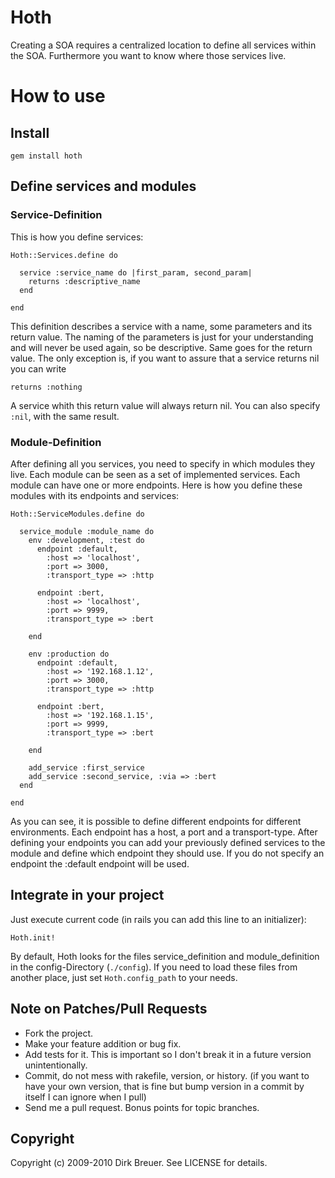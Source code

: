 # Hoth

Creating a SOA requires a centralized location to define all services within the SOA. Furthermore you want to know where those services live.

# How to use

## Install

    gem install hoth

## Define services and modules

### Service-Definition

This is how you define services:

    Hoth::Services.define do
  
      service :service_name do |first_param, second_param|
        returns :descriptive_name
      end
        
    end

This definition describes a service with a name, some parameters and its return value. The naming of the parameters is just for your understanding and will never be used again, so be descriptive. Same goes for the return value. The only exception is, if you want to assure that a service returns nil you can write
  
    returns :nothing
    
A service whith this return value will always return nil. You can also specify `:nil`, with the same result.

### Module-Definition

After defining all you services, you need to specify in which modules they live. Each module can be seen as a set of implemented services. Each module can have one or more endpoints. Here is how you define these modules with its endpoints and services:


    Hoth::ServiceModules.define do

      service_module :module_name do
        env :development, :test do
          endpoint :default,
            :host => 'localhost',
            :port => 3000,
            :transport_type => :http

          endpoint :bert,
            :host => 'localhost',
            :port => 9999,
            :transport_type => :bert

        end

        env :production do
          endpoint :default,
            :host => '192.168.1.12',
            :port => 3000,
            :transport_type => :http

          endpoint :bert,
            :host => '192.168.1.15',
            :port => 9999,
            :transport_type => :bert

        end
    
        add_service :first_service
        add_service :second_service, :via => :bert
      end
      
    end


As you can see, it is possible to define different endpoints for different environments. Each endpoint has a host, a port and a transport-type. After defining your endpoints you can add your previously defined services to the module and define which endpoint they should use. If you do not specify an endpoint the :default endpoint will be used.

## Integrate in your project

Just execute current code (in rails you can add this line to an initializer):
    
    Hoth.init!
    
By default, Hoth looks for the files service_definition and module_definition in the config-Directory (`./config`). If you need to load these files from another place, just set `Hoth.config_path` to your needs.
    
## Note on Patches/Pull Requests
 
* Fork the project.
* Make your feature addition or bug fix.
* Add tests for it. This is important so I don't break it in a
  future version unintentionally.
* Commit, do not mess with rakefile, version, or history.
  (if you want to have your own version, that is fine but
   bump version in a commit by itself I can ignore when I pull)
* Send me a pull request. Bonus points for topic branches.

## Copyright

Copyright (c) 2009-2010 Dirk Breuer. See LICENSE for details.
